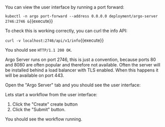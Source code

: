 You can view the user interface by running a port forward:

`kubectl -n argo port-forward --address 0.0.0.0 deployment/argo-server 2746:2746 &`{{execute}}

To check this is working correctly, you can curl the info API:

`curl -v localhost:2746/api/v1/info`{{execute}}

You should see `HTTP/1.1 200 OK`.

Argo Server runs on port 2746, this is just a convention, because ports 80 and 8080 are often popular and therefore not available. Often the server will be installed behind a load balancer with TLS enabled. When this happens it will be available on port 443.

Open the "Argo Server" tab and you should see the user interface:

Lets start a workflow from the user interface:

1. Click the "Create" create button
2. Click the "Submit" button.

You should see the workflow running.

